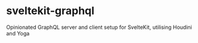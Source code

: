 # sveltekit-graphql
Opinionated GraphQL server and client setup for SvelteKit, utilising Houdini and Yoga
